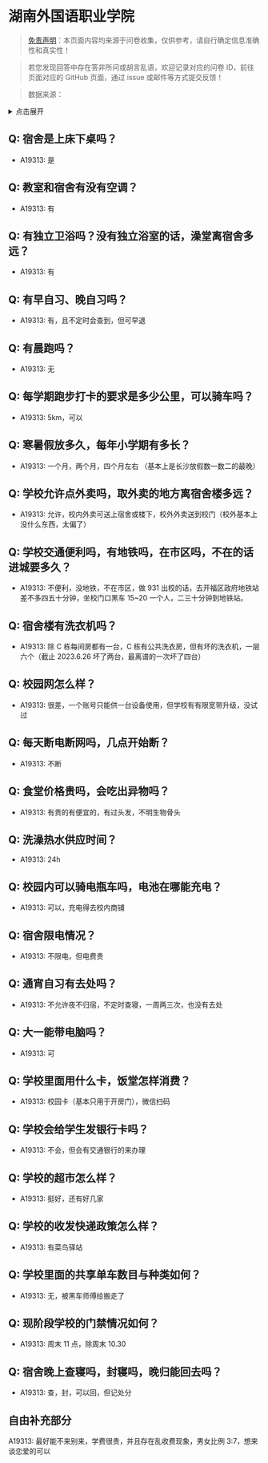 # 湖南外国语职业学院

> [免责声明](https://colleges.chat/#_3)：本页面内容均来源于问卷收集，仅供参考，请自行确定信息准确性和真实性！

> 若您发现回答中存在答非所问或胡言乱语，欢迎记录对应的问卷 ID，前往页面对应的 GitHub 页面，通过 issue 或邮件等方式提交反馈！

> 数据来源：

<details><summary>点击展开</summary>
<ul>
<li>A19313: 匿名 (2023 年 06 月)</li>
</ul>
</details>

## Q: 宿舍是上床下桌吗？

- A19313: 是

## Q: 教室和宿舍有没有空调？

- A19313: 有

## Q: 有独立卫浴吗？没有独立浴室的话，澡堂离宿舍多远？

- A19313: 有

## Q: 有早自习、晚自习吗？

- A19313: 有，且不定时会查到，但可早退

## Q: 有晨跑吗？

- A19313: 无

## Q: 每学期跑步打卡的要求是多少公里，可以骑车吗？

- A19313: 5km，可以

## Q: 寒暑假放多久，每年小学期有多长？

- A19313: 一个月，两个月，四个月左右
（基本上是长沙放假数一数二的最晚）

## Q: 学校允许点外卖吗，取外卖的地方离宿舍楼多远？

- A19313: 允许，校内外卖可送上宿舍或楼下，校外外卖送到校门（校外基本上没什么东西，太偏了）

## Q: 学校交通便利吗，有地铁吗，在市区吗，不在的话进城要多久？

- A19313: 不便利，没地铁，不在市区，做 931 出校的话，去开福区政府地铁站差不多四五十分钟，坐校门口黑车 15\~20 一个人，二三十分钟到地铁站。

## Q: 宿舍楼有洗衣机吗？

- A19313: 除 C 栋每间房都有一台，C 栋有公共洗衣房，但有坏的洗衣机，一层六个（截止 2023.6.26 坏了两台，最离谱的一次坏了四台）

## Q: 校园网怎么样？

- A19313: 很差，一个账号只能供一台设备使用，但学校有有限宽带升级，没试过

## Q: 每天断电断网吗，几点开始断？

- A19313: 不断

## Q: 食堂价格贵吗，会吃出异物吗？

- A19313: 有贵的有便宜的，有过头发，不明生物骨头

## Q: 洗澡热水供应时间？

- A19313: 24h

## Q: 校园内可以骑电瓶车吗，电池在哪能充电？

- A19313: 可以，充电得去校内商铺

## Q: 宿舍限电情况？

- A19313: 不限电，但电费贵

## Q: 通宵自习有去处吗？

- A19313: 不允许夜不归宿，不定时查寝，一周两三次，也没有去处

## Q: 大一能带电脑吗？

- A19313: 可

## Q: 学校里面用什么卡，饭堂怎样消费？

- A19313: 校园卡（基本只用于开房门），微信扫码

## Q: 学校会给学生发银行卡吗？

- A19313: 不会，但会有交通银行的来办理

## Q: 学校的超市怎么样？

- A19313: 挺好，还有好几家

## Q: 学校的收发快递政策怎么样？

- A19313: 有菜鸟驿站

## Q: 学校里面的共享单车数目与种类如何？

- A19313: 无，被黑车师傅给搬走了

## Q: 现阶段学校的门禁情况如何？

- A19313: 周末 11 点，除周末 10.30

## Q: 宿舍晚上查寝吗，封寝吗，晚归能回去吗？

- A19313: 查，封，可以回，但记处分

## 自由补充部分

A19313: 最好能不来别来，学费很贵，并且存在乱收费现象，男女比例 3:7，想来谈恋爱的可以